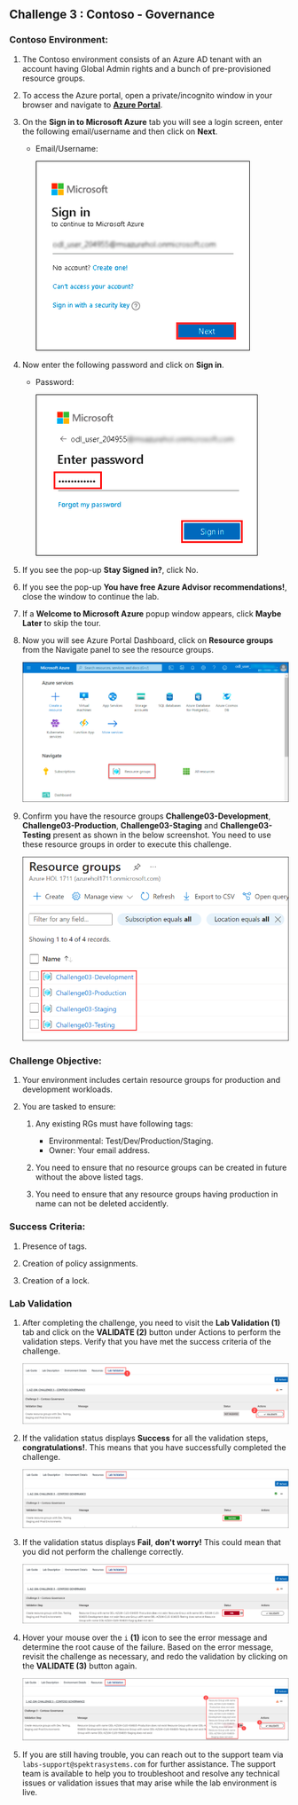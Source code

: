 ## Challenge 3 : Contoso - Governance

### **Contoso Environment:** 

1. The Contoso environment consists of an Azure AD tenant with an account having Global Admin rights and a bunch of pre-provisioned resource groups.

1. To access the Azure portal, open a private/incognito window in your browser and navigate to **[Azure Portal](https://portal.azure.com)**.

1. On the **Sign in to Microsoft Azure** tab you will see a login screen, enter the following email/username and then click on **Next**. 
   * Email/Username: <inject key="AzureAdUserEmail"></inject>
   
     ![](media/image7.png "Enter Email")
     
1. Now enter the following password and click on **Sign in**.
   * Password: <inject key="AzureAdUserPassword"></inject>
   
     ![](media/image8.png "Enter Password")
     
1. If you see the pop-up **Stay Signed in?**, click No.

1. If you see the pop-up **You have free Azure Advisor recommendations!**, close the window to continue the lab.

1. If a **Welcome to Microsoft Azure** popup window appears, click **Maybe Later** to skip the tour.

1. Now you will see Azure Portal Dashboard, click on **Resource groups** from the Navigate panel to see the resource groups.

    ![](media/select-rg.png "Resource groups")
   
1. Confirm you have the resource groups **Challenge03-Development**, **Challenge03-Production**, **Challenge03-Staging** and **Challenge03-Testing** present as shown in the below screenshot. You need to use these resource groups in order to execute this challenge.

    ![](media/challenge03-rg.png "Resource groups")

### **Challenge Objective:**

1. Your environment includes certain resource groups for production and development workloads. 
  
2. You are tasked to ensure:

    1. Any existing RGs must have following tags:
        - Environmental: Test/Dev/Production/Staging.
        - Owner: Your email address.

    2. You need to ensure that no resource groups can be created in future without the above listed tags.
    
    3. You need to ensure that any resource groups having production in name can not be deleted accidently.
   
### Success Criteria:

1. Presence of tags.

1. Creation of policy assignments.

1. Creation of a lock.

### Lab Validation

1. After completing the challenge, you need to visit the **Lab Validation (1)** tab and click on the **VALIDATE (2)** button under Actions to perform the validation steps. Verify that you have met the success criteria of the challenge. 

    ![](media/challenge03-v1.png "Validation")

1. If the validation status displays **Success** for all the validation steps, **congratulations!**. This means that you have successfully completed the challenge. 

     ![](media/challenge03-v2.png "Validation")
     
1. If the validation status displays **Fail**, **don't worry!** This could mean that you did not perform the challenge correctly.

     ![](media/challenge03-v3.png "Validation")

1. Hover your mouse over the `i` **(1)** icon to see the error message and determine the root cause of the failure. Based on the error message, revisit the challenge as necessary, and redo the validation by clicking on the **VALIDATE (3)** button again.
      
     ![](media/challenge03-v4.png "Validation") 

1. If you are still having trouble, you can reach out to the support team via `labs-support@spektrasystems.com` for further assistance. The support team is available to help you to troubleshoot and resolve any technical issues or validation issues that may arise while the lab environment is live.


